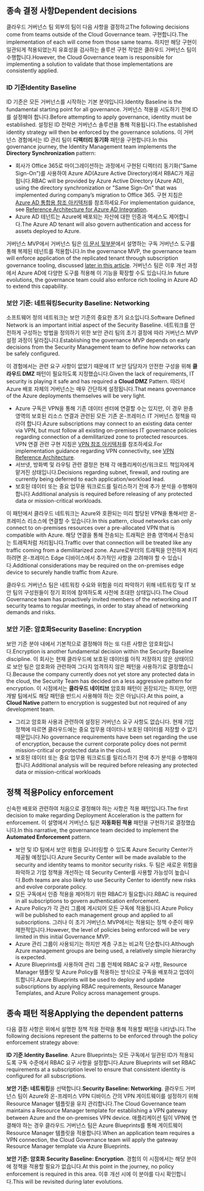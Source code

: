 <!-- TEMPLATE FILE - DO NOT ADD METADATA -->

## <a name="dependent-decisions"></a><span data-ttu-id="100fa-101">종속 결정 사항</span><span class="sxs-lookup"><span data-stu-id="100fa-101">Dependent decisions</span></span>

<span data-ttu-id="100fa-102">클라우드 거버넌스 팀 외부의 팀이 다음 사항을 결정하고</span><span class="sxs-lookup"><span data-stu-id="100fa-102">The following decisions come from teams outside of the Cloud Governance team.</span></span> <span data-ttu-id="100fa-103">구현합니다.</span><span class="sxs-lookup"><span data-stu-id="100fa-103">The implementation of each will come from those same teams.</span></span> <span data-ttu-id="100fa-104">하지만 해당 구현이 일관되게 적용되었는지 유효성을 검사하는 솔루션 구현 작업은 클라우드 거버넌스 팀이 수행합니다.</span><span class="sxs-lookup"><span data-stu-id="100fa-104">However, the Cloud Governance team is responsible for implementing a solution to validate that those implementations are consistently applied.</span></span>

### <a name="identity-baseline"></a><span data-ttu-id="100fa-105">ID 기준</span><span class="sxs-lookup"><span data-stu-id="100fa-105">Identity Baseline</span></span>

<span data-ttu-id="100fa-106">ID 기준은 모든 거버넌스를 시작하는 기본 분야입니다.</span><span class="sxs-lookup"><span data-stu-id="100fa-106">Identity Baseline is the fundamental starting point for all governance.</span></span> <span data-ttu-id="100fa-107">거버넌스 적용을 시도하기 전에 ID를 설정해야 합니다.</span><span class="sxs-lookup"><span data-stu-id="100fa-107">Before attempting to apply governance, identity must be established.</span></span> <span data-ttu-id="100fa-108">설정된 ID 전략은 거버넌스 솔루션을 통해 적용됩니다.</span><span class="sxs-lookup"><span data-stu-id="100fa-108">The established identity strategy will then be enforced by the governance solutions.</span></span>
<span data-ttu-id="100fa-109">이 거버넌스 경험에서는 ID 관리 팀이 **디렉터리 동기화** 패턴을 구현합니다.</span><span class="sxs-lookup"><span data-stu-id="100fa-109">In this governance journey, the Identity Management team implements the **Directory Synchronization** pattern:</span></span>

- <span data-ttu-id="100fa-110">회사가 Office 365로 마이그레이션하는 과정에서 구현된 디렉터리 동기화("Same Sign-On")를 사용하여 Azure AD(Azure Active Directory)에서 RBAC가 제공됩니다.</span><span class="sxs-lookup"><span data-stu-id="100fa-110">RBAC will be provided by Azure Active Directory (Azure AD), using the directory synchronization or "Same Sign-On" that was implemented during company’s migration to Office 365.</span></span> <span data-ttu-id="100fa-111">구현 지침은 [Azure AD 통합용 참조 아키텍처](/azure/architecture/reference-architectures/identity/azure-ad)를 참조하세요.</span><span class="sxs-lookup"><span data-stu-id="100fa-111">For implementation guidance, see [Reference Architecture for Azure AD Integration](/azure/architecture/reference-architectures/identity/azure-ad).</span></span>
- <span data-ttu-id="100fa-112">Azure AD 테넌트는 Azure에 배포되는 자산에 대한 인증과 액세스도 제어합니다.</span><span class="sxs-lookup"><span data-stu-id="100fa-112">The Azure AD tenant will also govern authentication and access for assets deployed to Azure.</span></span>

<span data-ttu-id="100fa-113">거버넌스 MVP에서 거버넌스 팀은 [이 문서 뒷부분](#subscription-model)에서 설명하는 구독 거버넌스 도구를 통해 복제된 테넌트를 적용합니다.</span><span class="sxs-lookup"><span data-stu-id="100fa-113">In the governance MVP, the governance team will enforce application of the replicated tenant through subscription governance tooling, discussed [later in this article](#subscription-model).</span></span> <span data-ttu-id="100fa-114">거버넌스 팀은 이후 개선 과정에서 Azure AD에 다양한 도구를 적용해 이 기능을 확장할 수도 있습니다.</span><span class="sxs-lookup"><span data-stu-id="100fa-114">In future evolutions, the governance team could also enforce rich tooling in Azure AD to extend this capability.</span></span>

### <a name="security-baseline-networking"></a><span data-ttu-id="100fa-115">보안 기준: 네트워킹</span><span class="sxs-lookup"><span data-stu-id="100fa-115">Security Baseline: Networking</span></span>

<span data-ttu-id="100fa-116">소프트웨어 정의 네트워크는 보안 기준의 중요한 초기 요소입니다.</span><span class="sxs-lookup"><span data-stu-id="100fa-116">Software Defined Network is an important initial aspect of the Security Baseline.</span></span> <span data-ttu-id="100fa-117">네트워크를 안전하게 구성하는 방법을 정의하기 위한 보안 관리 팀의 초기 결정에 따라 거버넌스 MVP 설정 과정이 달라집니다.</span><span class="sxs-lookup"><span data-stu-id="100fa-117">Establishing the governance MVP depends on early decisions from the Security Management team to define how networks can be safely configured.</span></span>

<span data-ttu-id="100fa-118">이 경험에서는 관련 요구 사항이 없었기 때문에 IT 보안 담당자가 안전한 구성을 위해 **클라우드 DMZ** 패턴이 필요하도록 지정했습니다.</span><span class="sxs-lookup"><span data-stu-id="100fa-118">Given the lack of requirements, IT security is playing it safe and has required a **Cloud DMZ** Pattern.</span></span> <span data-ttu-id="100fa-119">따라서 Azure 배포 자체의 거버넌스는 매우 간단하게 설정됩니다.</span><span class="sxs-lookup"><span data-stu-id="100fa-119">That means governance of the Azure deployments themselves will be very light.</span></span>

- <span data-ttu-id="100fa-120">Azure 구독은 VPN을 통해 기존 데이터 센터에 연결할 수는 있지만, 이 경우 완충 영역의 보호된 리소스 연결과 관련된 모든 기존 온-프레미스 IT 거버넌스 정책을 따라야 합니다.</span><span class="sxs-lookup"><span data-stu-id="100fa-120">Azure subscriptions may connect to an existing data center via VPN, but must follow all existing on-premises IT governance policies regarding connection of a demilitarized zone to protected resources.</span></span> <span data-ttu-id="100fa-121">VPN 연결 관련 구현 지침은 [VPN 참조 아키텍처](/azure/architecture/reference-architectures/hybrid-networking/vpn)를 참조하세요.</span><span class="sxs-lookup"><span data-stu-id="100fa-121">For implementation guidance regarding VPN connectivity, see [VPN Reference Architecture](/azure/architecture/reference-architectures/hybrid-networking/vpn).</span></span>
- <span data-ttu-id="100fa-122">서브넷, 방화벽 및 라우팅 관련 결정은 현재 각 애플리케이션/워크로드 책임자에게 맡겨진 상태입니다.</span><span class="sxs-lookup"><span data-stu-id="100fa-122">Decisions regarding subnet, firewall, and routing are currently being deferred to each application/workload lead.</span></span>
- <span data-ttu-id="100fa-123">보호된 데이터 또는 중요 업무용 워크로드를 릴리스하기 전에 추가 분석을 수행해야 합니다.</span><span class="sxs-lookup"><span data-stu-id="100fa-123">Additional analysis is required before releasing of any protected data or mission-critical workloads.</span></span>

<span data-ttu-id="100fa-124">이 패턴에서 클라우드 네트워크는 Azure와 호환되는 미리 할당된 VPN을 통해서만 온-프레미스 리소스에 연결할 수 있습니다.</span><span class="sxs-lookup"><span data-stu-id="100fa-124">In this pattern, cloud networks can only connect to on-premises resources over a pre-allocated VPN that is compatible with Azure.</span></span> <span data-ttu-id="100fa-125">해당 연결을 통해 전송되는 트래픽은 완충 영역에서 전송되는 트래픽처럼 처리됩니다.</span><span class="sxs-lookup"><span data-stu-id="100fa-125">Traffic over that connection will be treated like any traffic coming from a demilitarized zone.</span></span> <span data-ttu-id="100fa-126">Azure로부터의 트래픽을 안전하게 처리하려면 온-프레미스 Edge 디바이스에서 추가적인 사항을 고려해야 할 수 있습니다.</span><span class="sxs-lookup"><span data-stu-id="100fa-126">Additional considerations may be required on the on-premises edge device to securely handle traffic from Azure.</span></span>

<span data-ttu-id="100fa-127">클라우드 거버넌스 팀은 네트워킹 수요와 위험을 미리 파악하기 위해 네트워킹 및 IT 보안 팀의 구성원들이 정기 회의에 참여하도록 사전에 초대한 상태입니다.</span><span class="sxs-lookup"><span data-stu-id="100fa-127">The Cloud Governance team has proactively invited members of the networking and IT security teams to regular meetings, in order to stay ahead of networking demands and risks.</span></span>

### <a name="security-baseline-encryption"></a><span data-ttu-id="100fa-128">보안 기준: 암호화</span><span class="sxs-lookup"><span data-stu-id="100fa-128">Security Baseline: Encryption</span></span>

<span data-ttu-id="100fa-129">보안 기준 분야 내에서 기본적으로 결정해야 하는 또 다른 사항은 암호화입니다.</span><span class="sxs-lookup"><span data-stu-id="100fa-129">Encryption is another fundamental decision within the Security Baseline discipline.</span></span> <span data-ttu-id="100fa-130">이 회사는 현재 클라우드에 보호된 데이터를 아직 저장하지 않은 상태이므로 보안 팀은 암호화와 관련하여 그다지 엄격하지 않은 패턴을 사용하기로 결정했습니다.</span><span class="sxs-lookup"><span data-stu-id="100fa-130">Because the company currently does not yet store any protected data in the cloud, the Security Team has decided on a less aggressive pattern for encryption.</span></span>
<span data-ttu-id="100fa-131">이 시점에서는 **클라우드 네이티브** 암호화 패턴이 권장되기는 하지만, 어떤 개발 팀에서도 해당 패턴을 반드시 사용해야 하는 것은 아닙니다.</span><span class="sxs-lookup"><span data-stu-id="100fa-131">At this point, a **Cloud Native** pattern to encryption is suggested but not required of any development team.</span></span>

- <span data-ttu-id="100fa-132">그리고 암호화 사용과 관련하여 설정된 거버넌스 요구 사항도 없습니다. 현재 기업 정책에 따르면 클라우드에는 중요 업무용 데이터나 보호된 데이터를 저장할 수 없기 때문입니다.</span><span class="sxs-lookup"><span data-stu-id="100fa-132">No governance requirements have been set regarding the use of encryption, because the current corporate policy does not permit mission-critical or protected data in the cloud.</span></span>
- <span data-ttu-id="100fa-133">보호된 데이터 또는 중요 업무용 워크로드를 릴리스하기 전에 추가 분석을 수행해야 합니다.</span><span class="sxs-lookup"><span data-stu-id="100fa-133">Additional analysis will be required before releasing any protected data or mission-critical workloads</span></span>

## <a name="policy-enforcement"></a><span data-ttu-id="100fa-134">정책 적용</span><span class="sxs-lookup"><span data-stu-id="100fa-134">Policy enforcement</span></span>

<span data-ttu-id="100fa-135">신속한 배포와 관련하여 처음으로 결정해야 하는 사항은 적용 패턴입니다.</span><span class="sxs-lookup"><span data-stu-id="100fa-135">The first decision to make regarding Deployment Acceleration is the pattern for enforcement.</span></span> <span data-ttu-id="100fa-136">이 설명에서 거버넌스 팀은 **자동화된 적용** 패턴을 구현하기로 결정했습니다.</span><span class="sxs-lookup"><span data-stu-id="100fa-136">In this narrative, the governance team decided to implement the **Automated Enforcement** pattern.</span></span>

- <span data-ttu-id="100fa-137">보안 및 ID 팀에서 보안 위험을 모니터링할 수 있도록 Azure Security Center가 제공될 예정입니다.</span><span class="sxs-lookup"><span data-stu-id="100fa-137">Azure Security Center will be made available to the security and identity teams to monitor security risks.</span></span> <span data-ttu-id="100fa-138">두 팀은 새로운 위험을 파악하고 기업 정책을 개선하는 데 Security Center를 사용할 가능성이 높습니다.</span><span class="sxs-lookup"><span data-stu-id="100fa-138">Both teams are also likely to use Security Center to identify new risks and evolve corporate policy.</span></span>
- <span data-ttu-id="100fa-139">모든 구독에서 인증 적용을 제어하기 위한 RBAC가 필요합니다.</span><span class="sxs-lookup"><span data-stu-id="100fa-139">RBAC is required in all subscriptions to govern authentication enforcement.</span></span>
- <span data-ttu-id="100fa-140">Azure Policy가 각 관리 그룹에 게시되어 모든 구독에 적용됩니다.</span><span class="sxs-lookup"><span data-stu-id="100fa-140">Azure Policy will be published to each management group and applied to all subscriptions.</span></span> <span data-ttu-id="100fa-141">그러나 이 초기 거버넌스 MVP에서는 적용되는 정책 수준이 매우 제한적입니다.</span><span class="sxs-lookup"><span data-stu-id="100fa-141">However, the level of policies being enforced will be very limited in this initial Governance MVP.</span></span>
- <span data-ttu-id="100fa-142">Azure 관리 그룹이 사용되기는 하지만 계층 구조는 비교적 단순합니다.</span><span class="sxs-lookup"><span data-stu-id="100fa-142">Although Azure management groups are being used, a relatively simple hierarchy is expected.</span></span>
- <span data-ttu-id="100fa-143">Azure Blueprints를 사용하여 관리 그룹 전체에 RBAC 요구 사항, Resource Manager 템플릿 및 Azure Policy를 적용하는 방식으로 구독을 배포하고 업데이트합니다.</span><span class="sxs-lookup"><span data-stu-id="100fa-143">Azure Blueprints will be used to deploy and update subscriptions by applying RBAC requirements, Resource Manager Templates, and Azure Policy across management groups.</span></span>

## <a name="applying-the-dependent-patterns"></a><span data-ttu-id="100fa-144">종속 패턴 적용</span><span class="sxs-lookup"><span data-stu-id="100fa-144">Applying the dependent patterns</span></span>

<span data-ttu-id="100fa-145">다음 결정 사항은 위에서 설명한 정책 적용 전략을 통해 적용할 패턴을 나타냅니다.</span><span class="sxs-lookup"><span data-stu-id="100fa-145">The following decisions represent the patterns to be enforced through the policy enforcement strategy above:</span></span>

<span data-ttu-id="100fa-146">**ID 기준**.</span><span class="sxs-lookup"><span data-stu-id="100fa-146">**Identity Baseline**.</span></span> <span data-ttu-id="100fa-147">Azure Blueprints는 모든 구독에서 일관된 ID가 적용되도록 구독 수준에서 RBAC 요구 사항을 설정합니다.</span><span class="sxs-lookup"><span data-stu-id="100fa-147">Azure Blueprints will set RBAC requirements at a subscription level to ensure that consistent identity is configured for all subscriptions.</span></span>

<span data-ttu-id="100fa-148">**보안 기준: 네트워킹**을 선택합니다.</span><span class="sxs-lookup"><span data-stu-id="100fa-148">**Security Baseline: Networking**.</span></span> <span data-ttu-id="100fa-149">클라우드 거버넌스 팀이 Azure와 온-프레미스 VPN 디바이스 간의 VPN 게이트웨이를 설정하기 위해 Resource Manager 템플릿을 유지 관리합니다.</span><span class="sxs-lookup"><span data-stu-id="100fa-149">The Cloud Governance team maintains a Resource Manager template for establishing a VPN gateway between Azure and the on-premises VPN device.</span></span> <span data-ttu-id="100fa-150">애플리케이션 팀이 VPN에 연결해야 하는 경우 클라우드 거버넌스 팀은 Azure Blueprints를 통해 게이트웨이 Resource Manager 템플릿을 적용합니다.</span><span class="sxs-lookup"><span data-stu-id="100fa-150">When an application team requires a VPN connection, the Cloud Governance team will apply the gateway Resource Manager template via Azure Blueprints.</span></span>

<span data-ttu-id="100fa-151">**보안 기준: 암호화**.</span><span class="sxs-lookup"><span data-stu-id="100fa-151">**Security Baseline: Encryption**.</span></span> <span data-ttu-id="100fa-152">경험의 이 시점에서는 해당 분야에 정책을 적용할 필요가 없습니다.</span><span class="sxs-lookup"><span data-stu-id="100fa-152">At this point in the journey, no policy enforcement is required in this area.</span></span> <span data-ttu-id="100fa-153">이후 개선 시에 이 분야를 다시 확인합니다.</span><span class="sxs-lookup"><span data-stu-id="100fa-153">This will be revisited during later evolutions.</span></span>
